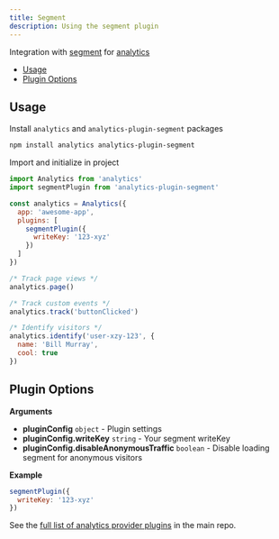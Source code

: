 ```yaml
---
title: Segment
description: Using the segment plugin
---
```


Integration with [segment](https://segment.com/) for [analytics](https://www.npmjs.com/package/analytics)

<!-- ANALYTICS_DOCS:START (TOC) -->
- [Usage](#usage)
- [Plugin Options](#plugin-options)
<!-- ANALYTICS_DOCS:END (TOC) -->

<!-- ANALYTICS_DOCS:START (USAGE) -->
## Usage

Install `analytics` and `analytics-plugin-segment` packages

```bash
npm install analytics analytics-plugin-segment
```

Import and initialize in project

```js
import Analytics from 'analytics'
import segmentPlugin from 'analytics-plugin-segment'

const analytics = Analytics({
  app: 'awesome-app',
  plugins: [
    segmentPlugin({
      writeKey: '123-xyz'
    })
  ]
})

/* Track page views */
analytics.page()

/* Track custom events */
analytics.track('buttonClicked')

/* Identify visitors */
analytics.identify('user-xzy-123', {
  name: 'Bill Murray',
  cool: true
})

```
<!-- ANALYTICS_DOCS:END -->

<!-- ANALYTICS_DOCS:START (API) -->
## Plugin Options

**Arguments**

- **pluginConfig** <code>object</code> - Plugin settings
- **pluginConfig.writeKey** <code>string</code> - Your segment writeKey
- **pluginConfig.disableAnonymousTraffic** <code>boolean</code> - Disable loading segment for anonymous visitors

**Example**

```js
segmentPlugin({
  writeKey: '123-xyz'
})
```
<!-- ANALYTICS_DOCS:END -->

See the [full list of analytics provider plugins](https://github.com/DavidWells/analytics#current-plugins) in the main repo.
